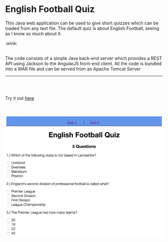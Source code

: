 <h1>English Football Quiz</h1>

<p>This Java web application can be used to give short quizzes which can be loaded from any text file. The default quiz is about English Football, seeing as I know so much about it.</p> :wink:
<br>
<br>
<p> The code consists of a simple Java back-end server which provides a REST API using Jackson to the AngularJS front-end client. All the code is bundled into a WAR file and can be served from an Apache Tomcat Server</p>
<hr>
<br>
<br>
<p>Try it out <a href="https://java-angular-football-quiz.herokuapp.com" target="_blank">here</a></p>
<br>

![ScreenShot](./screenshot.png)
